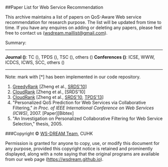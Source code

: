 ##Paper List for Web Service Recommendation

This archive maintains a list of papers on QoS-Aware Web service recommendation for research purpose. The list will be updated from time to time. If you have any enquires on adding or deleting any papers, please feel free to contact us (wsdream.maillist@gmail.com).

Summary: 

---

**Journal ()**: TC (), TPDS (), TSC (), others ()
**Conferences ()**: ICSE, WWW, ICDCS, ICWS, SCC, others ()

---

Note: mark with [*] has been implemented in our code repository.

1. [GreedyRank](https://github.com/WS-DREAM/WSRec/tree/master/Ranking-based/GreedyRank) [Zheng et al., [SRDS'10](http://ieeexplore.ieee.org/xpls/abs_all.jsp?arnumber=5623393)] 
2. [CloudRank](https://github.com/WS-DREAM/WSRec/tree/master/Ranking-based/CloudRank) [Zheng et al., [SRDS'10]
3. [CloudRank](https://github.com/WS-DREAM/WSRec/tree/master/Ranking-based/CloudRank) [Zheng et al., [SRDS'10](http://ieeexplore.ieee.org/xpls/abs_all.jsp?arnumber=5623393), [TPDS'13](http://ieeexplore.ieee.org/xpls/abs_all.jsp?arnumber=6320550)] 
1. "Personalized QoS Prediction for Web Services via Collaborative Filtering," *in Proc. of IEEE International Conference on Web Services (ICWS)*, 2007. [Paper][Bibtex]
1. "An Investigation on Personalized Collaborative Filtering for Web Service Selection," thesis, 2005. 


###Copyright &copy;
[WS-DREAM Team](http://wsdream.github.io), CUHK

Permission is granted for anyone to copy, use, or modify this document for any purpose, provided this copyright notice is retained and prominently displayed, along with a note saying that the original programs are available from our web page (https://wsdream.github.io). 

